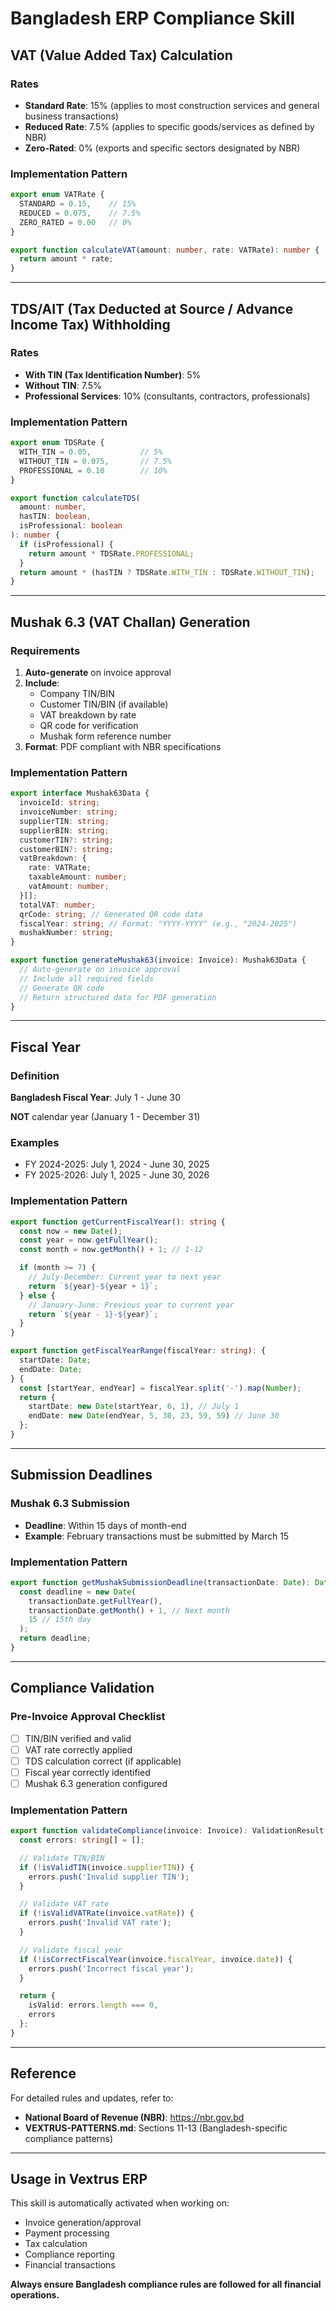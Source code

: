 # Bangladesh ERP Compliance Skill

## VAT (Value Added Tax) Calculation

### Rates
- **Standard Rate**: 15% (applies to most construction services and general business transactions)
- **Reduced Rate**: 7.5% (applies to specific goods/services as defined by NBR)
- **Zero-Rated**: 0% (exports and specific sectors designated by NBR)

### Implementation Pattern
```typescript
export enum VATRate {
  STANDARD = 0.15,    // 15%
  REDUCED = 0.075,    // 7.5%
  ZERO_RATED = 0.00   // 0%
}

export function calculateVAT(amount: number, rate: VATRate): number {
  return amount * rate;
}
```

---

## TDS/AIT (Tax Deducted at Source / Advance Income Tax) Withholding

### Rates
- **With TIN (Tax Identification Number)**: 5%
- **Without TIN**: 7.5%
- **Professional Services**: 10% (consultants, contractors, professionals)

### Implementation Pattern
```typescript
export enum TDSRate {
  WITH_TIN = 0.05,           // 5%
  WITHOUT_TIN = 0.075,       // 7.5%
  PROFESSIONAL = 0.10        // 10%
}

export function calculateTDS(
  amount: number,
  hasTIN: boolean,
  isProfessional: boolean
): number {
  if (isProfessional) {
    return amount * TDSRate.PROFESSIONAL;
  }
  return amount * (hasTIN ? TDSRate.WITH_TIN : TDSRate.WITHOUT_TIN);
}
```

---

## Mushak 6.3 (VAT Challan) Generation

### Requirements
1. **Auto-generate** on invoice approval
2. **Include**:
   - Company TIN/BIN
   - Customer TIN/BIN (if available)
   - VAT breakdown by rate
   - QR code for verification
   - Mushak form reference number
3. **Format**: PDF compliant with NBR specifications

### Implementation Pattern
```typescript
export interface Mushak63Data {
  invoiceId: string;
  invoiceNumber: string;
  supplierTIN: string;
  supplierBIN: string;
  customerTIN?: string;
  customerBIN?: string;
  vatBreakdown: {
    rate: VATRate;
    taxableAmount: number;
    vatAmount: number;
  }[];
  totalVAT: number;
  qrCode: string; // Generated QR code data
  fiscalYear: string; // Format: "YYYY-YYYY" (e.g., "2024-2025")
  mushakNumber: string;
}

export function generateMushak63(invoice: Invoice): Mushak63Data {
  // Auto-generate on invoice approval
  // Include all required fields
  // Generate QR code
  // Return structured data for PDF generation
}
```

---

## Fiscal Year

### Definition
**Bangladesh Fiscal Year**: July 1 - June 30

**NOT** calendar year (January 1 - December 31)

### Examples
- FY 2024-2025: July 1, 2024 - June 30, 2025
- FY 2025-2026: July 1, 2025 - June 30, 2026

### Implementation Pattern
```typescript
export function getCurrentFiscalYear(): string {
  const now = new Date();
  const year = now.getFullYear();
  const month = now.getMonth() + 1; // 1-12

  if (month >= 7) {
    // July-December: Current year to next year
    return `${year}-${year + 1}`;
  } else {
    // January-June: Previous year to current year
    return `${year - 1}-${year}`;
  }
}

export function getFiscalYearRange(fiscalYear: string): {
  startDate: Date;
  endDate: Date;
} {
  const [startYear, endYear] = fiscalYear.split('-').map(Number);
  return {
    startDate: new Date(startYear, 6, 1), // July 1
    endDate: new Date(endYear, 5, 30, 23, 59, 59) // June 30
  };
}
```

---

## Submission Deadlines

### Mushak 6.3 Submission
- **Deadline**: Within 15 days of month-end
- **Example**: February transactions must be submitted by March 15

### Implementation Pattern
```typescript
export function getMushakSubmissionDeadline(transactionDate: Date): Date {
  const deadline = new Date(
    transactionDate.getFullYear(),
    transactionDate.getMonth() + 1, // Next month
    15 // 15th day
  );
  return deadline;
}
```

---

## Compliance Validation

### Pre-Invoice Approval Checklist
- [ ] TIN/BIN verified and valid
- [ ] VAT rate correctly applied
- [ ] TDS calculation correct (if applicable)
- [ ] Fiscal year correctly identified
- [ ] Mushak 6.3 generation configured

### Implementation Pattern
```typescript
export function validateCompliance(invoice: Invoice): ValidationResult {
  const errors: string[] = [];

  // Validate TIN/BIN
  if (!isValidTIN(invoice.supplierTIN)) {
    errors.push('Invalid supplier TIN');
  }

  // Validate VAT rate
  if (!isValidVATRate(invoice.vatRate)) {
    errors.push('Invalid VAT rate');
  }

  // Validate fiscal year
  if (!isCorrectFiscalYear(invoice.fiscalYear, invoice.date)) {
    errors.push('Incorrect fiscal year');
  }

  return {
    isValid: errors.length === 0,
    errors
  };
}
```

---

## Reference

For detailed rules and updates, refer to:
- **National Board of Revenue (NBR)**: https://nbr.gov.bd
- **VEXTRUS-PATTERNS.md**: Sections 11-13 (Bangladesh-specific compliance patterns)

---

## Usage in Vextrus ERP

This skill is automatically activated when working on:
- Invoice generation/approval
- Payment processing
- Tax calculation
- Compliance reporting
- Financial transactions

**Always ensure Bangladesh compliance rules are followed for all financial operations.**

